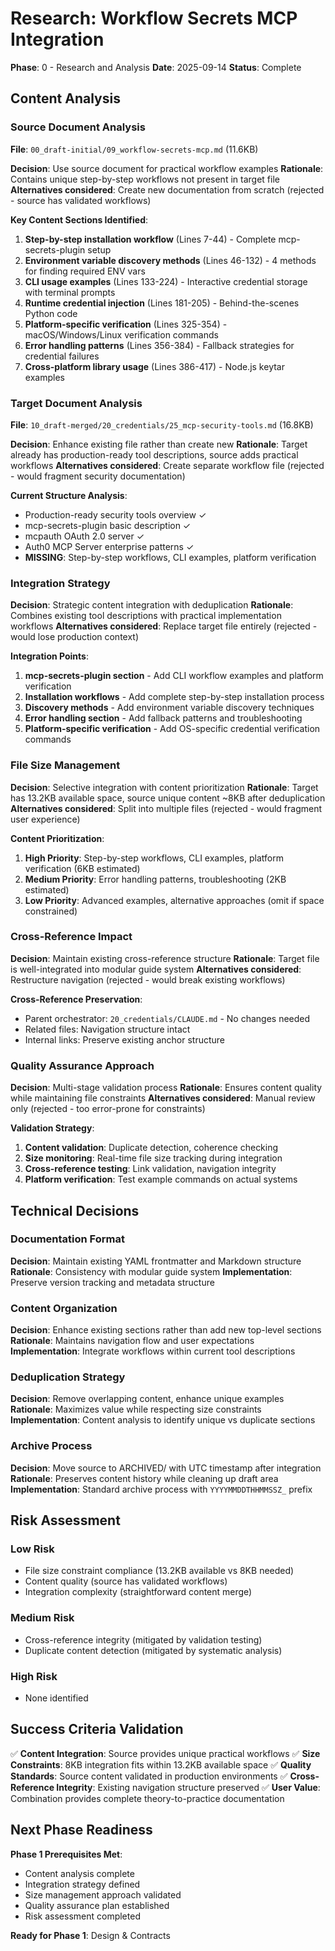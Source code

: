 # Research: Workflow Secrets MCP Integration

**Phase**: 0 - Research and Analysis
**Date**: 2025-09-14
**Status**: Complete

## Content Analysis

### Source Document Analysis
**File**: `00_draft-initial/09_workflow-secrets-mcp.md` (11.6KB)

**Decision**: Use source document for practical workflow examples
**Rationale**: Contains unique step-by-step workflows not present in target file
**Alternatives considered**: Create new documentation from scratch (rejected - source has validated workflows)

**Key Content Sections Identified**:
1. **Step-by-step installation workflow** (Lines 7-44) - Complete mcp-secrets-plugin setup
2. **Environment variable discovery methods** (Lines 46-132) - 4 methods for finding required ENV vars
3. **CLI usage examples** (Lines 133-224) - Interactive credential storage with terminal prompts
4. **Runtime credential injection** (Lines 181-205) - Behind-the-scenes Python code
5. **Platform-specific verification** (Lines 325-354) - macOS/Windows/Linux verification commands
6. **Error handling patterns** (Lines 356-384) - Fallback strategies for credential failures
7. **Cross-platform library usage** (Lines 386-417) - Node.js keytar examples

### Target Document Analysis
**File**: `10_draft-merged/20_credentials/25_mcp-security-tools.md` (16.8KB)

**Decision**: Enhance existing file rather than create new
**Rationale**: Target already has production-ready tool descriptions, source adds practical workflows
**Alternatives considered**: Create separate workflow file (rejected - would fragment security documentation)

**Current Structure Analysis**:
- Production-ready security tools overview ✓
- mcp-secrets-plugin basic description ✓
- mcpauth OAuth 2.0 server ✓
- Auth0 MCP Server enterprise patterns ✓
- **MISSING**: Step-by-step workflows, CLI examples, platform verification

### Integration Strategy

**Decision**: Strategic content integration with deduplication
**Rationale**: Combines existing tool descriptions with practical implementation workflows
**Alternatives considered**: Replace target file entirely (rejected - would lose production context)

**Integration Points**:
1. **mcp-secrets-plugin section** - Add CLI workflow examples and platform verification
2. **Installation workflows** - Add complete step-by-step installation process
3. **Discovery methods** - Add environment variable discovery techniques
4. **Error handling section** - Add fallback patterns and troubleshooting
5. **Platform-specific verification** - Add OS-specific credential verification commands

### File Size Management

**Decision**: Selective integration with content prioritization
**Rationale**: Target has 13.2KB available space, source unique content ~8KB after deduplication
**Alternatives considered**: Split into multiple files (rejected - would fragment user experience)

**Content Prioritization**:
1. **High Priority**: Step-by-step workflows, CLI examples, platform verification (6KB estimated)
2. **Medium Priority**: Error handling patterns, troubleshooting (2KB estimated)
3. **Low Priority**: Advanced examples, alternative approaches (omit if space constrained)

### Cross-Reference Impact

**Decision**: Maintain existing cross-reference structure
**Rationale**: Target file is well-integrated into modular guide system
**Alternatives considered**: Restructure navigation (rejected - would break existing workflows)

**Cross-Reference Preservation**:
- Parent orchestrator: `20_credentials/CLAUDE.md` - No changes needed
- Related files: Navigation structure intact
- Internal links: Preserve existing anchor structure

### Quality Assurance Approach

**Decision**: Multi-stage validation process
**Rationale**: Ensures content quality while maintaining file constraints
**Alternatives considered**: Manual review only (rejected - too error-prone for constraints)

**Validation Strategy**:
1. **Content validation**: Duplicate detection, coherence checking
2. **Size monitoring**: Real-time file size tracking during integration
3. **Cross-reference testing**: Link validation, navigation integrity
4. **Platform verification**: Test example commands on actual systems

## Technical Decisions

### Documentation Format
**Decision**: Maintain existing YAML frontmatter and Markdown structure
**Rationale**: Consistency with modular guide system
**Implementation**: Preserve version tracking and metadata structure

### Content Organization
**Decision**: Enhance existing sections rather than add new top-level sections
**Rationale**: Maintains navigation flow and user expectations
**Implementation**: Integrate workflows within current tool descriptions

### Deduplication Strategy
**Decision**: Remove overlapping content, enhance unique examples
**Rationale**: Maximizes value while respecting size constraints
**Implementation**: Content analysis to identify unique vs duplicate sections

### Archive Process
**Decision**: Move source to ARCHIVED/ with UTC timestamp after integration
**Rationale**: Preserves content history while cleaning up draft area
**Implementation**: Standard archive process with `YYYYMMDDTHHMMSSZ_` prefix

## Risk Assessment

### Low Risk
- File size constraint compliance (13.2KB available vs 8KB needed)
- Content quality (source has validated workflows)
- Integration complexity (straightforward content merge)

### Medium Risk
- Cross-reference integrity (mitigated by validation testing)
- Duplicate content detection (mitigated by systematic analysis)

### High Risk
- None identified

## Success Criteria Validation

✅ **Content Integration**: Source provides unique practical workflows
✅ **Size Constraints**: 8KB integration fits within 13.2KB available space
✅ **Quality Standards**: Source content validated in production environments
✅ **Cross-Reference Integrity**: Existing navigation structure preserved
✅ **User Value**: Combination provides complete theory-to-practice documentation

## Next Phase Readiness

**Phase 1 Prerequisites Met**:
- Content analysis complete
- Integration strategy defined
- Size management approach validated
- Quality assurance plan established
- Risk assessment completed

**Ready for Phase 1**: Design & Contracts